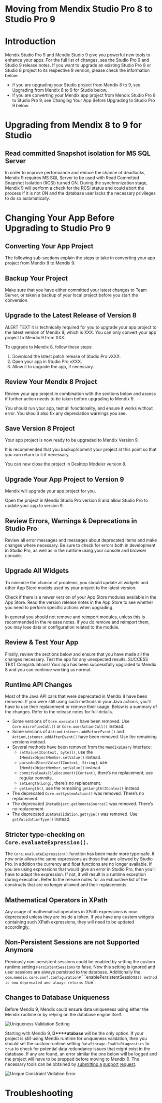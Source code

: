 # Moving from Mendix Studio Pro 8 to Studio Pro 9

# Introduction

Mendix Studio Pro 9 and Mendix Studio 9 give you powerful new tools to enhance your apps. For the full list of changes, see the Studio Pro 9 and Studio 9 release notes. If you want to upgrade an existing Studio Pro 8 or Studio 8 project to its respective 9 version, please check the information below:


- If you are upgrading your Studio project from Mendix 8 to 9, see Upgrading from Mendix 8 to 9 for Studio below.
- If you are converting your Mendix app project from Mendix Studio Pro 8 to Studio Pro 9, see Changing Your App Before Upgrading to Studio Pro 9 below.
# Upgrading from Mendix 8 to 9 for Studio
## Read committed Snapshot isolation for MS SQL Server

In order to improve performance and reduce the chance of deadlocks, Mendix 9 requires MS SQL Server to be used with Read Committed Snapshot Isolation (RCSI) turned ON. During the synchronization stage, Mendix 9 will perform a check for the RCSI status and could abort the process if it is not ON and the database user lacks the necessary privileges to do so automatically.

# Changing Your App Before Upgrading to Studio Pro 9
## Converting Your App Project

The following sub-sections explain the steps to take in converting your app project from Mendix 8 to Mendix 9.

## Backup Your Project

Make sure that you have either committed your latest changes to Team Server, or taken a backup of your local project before you start the conversion.

## Upgrade to the Latest Release of Version 8

ALERT TEXT It is technically required for you to upgrade your app project to the latest version of Mendix 8, which is XXX. You can only convert your app project to Mendix 9 from XXX.

To upgrade to Mendix 8, follow these steps:

1. Download the latest patch release of Studio Pro vXXX.
2. Open your app in Studio Pro vXXX.
3. Allow it to upgrade the app, if necessary.
## Review Your Mendix 8 Project

Review your app project in combination with the sections below and assess if further action needs to be taken before upgrading to Mendix 9. 

You should run your app, test all functionality, and ensure it works without error. You should also fix any depreciation warnings you see.

## Save Version 8 Project

Your app project is now ready to be upgraded to Mendix Version 9.

It is recommended that you backup/commit your project at this point so that you can return to it if necessary.

You can now close the project in Desktop Modeler version 8.

## Upgrade Your App Project to Version 9

Mendix will upgrade your app project for you.

Open the project in Mendix Studio Pro version 8 and allow Studio Pro to update your app to version 9.

## Review Errors, Warnings & Deprecations in Studio Pro

Review all error messages and messages about deprecated items and make changes where necessary. Be sure to check for errors both in development in Studio Pro, as well as in the runtime using your console and browser console.

## Upgrade All Widgets

To minimize the chance of problems, you should update all widgets and other App Store models used by your project to the latest version.

Check if there is a newer version of your App Store modules available in the App Store. Read the version release notes in the App Store to see whether you need to perform specific actions when upgrading.

In general you should not remove and reimport modules, unless this is recommended in the release notes. If you do remove and reimport them, you may lose data or configuration related to the module.

## Review & Test Your App

Finally, review the sections below and ensure that you have made all the changes necessary. Test the app for any unexpected results.
SUCCESS TEXT Congratulations! Your app has been successfully upgraded to Mendix 8 and you can continue working as normal.

## Runtime API Changes

Most of the Java API calls that were deprecated in Mendix 8 have been removed. If you were still using such methods in your Java actions, you’ll have to use their replacement or remove their usage. Below is a summary of the changes. Refer to the release notes for full details.

- Some versions of `Core.execute()` have been removed. Use `Core.microflowCall()` or `Core.userActionCall()` instead.
- Some versions of `ActionListener.addBeforeEvent()` and `ActionListener.addAfterEvent()` have been removed. Use the remaining versions instead.
- Several methods have been removed from the `MendixBinary` interface:
    - `setValue(IContext, byte[])`, use the `IMendixObjectMember.setValue()` instead.
    - `parseAndStoreValue(IContext, String)`, use `IMendixObjectMember.setValue()` instead.
    - `commitValueAsFileDocument(IContext)`, there’s no replacement; use regular commits.
    - `setLength(Long)`, there’s no replacement.
    - `getLength()`, use the remaining `getLength(IContext)` instead.
- The deprecated `Core.setSystemAction()` was removed. There’s no replacement.
- The deprecated `IMetaObject.getRemoteSource()` was removed. There’s no replacement.
- The deprecated `IDataValidation.getType()` was removed. Use `getValidationType()` instead.
## Stricter type-checking on `Core.evaluateExpression()`.

The `Core.evaluateExpression()` function has been made more type-safe. It now only allows the same expressions as those that are allowed by Studio Pro. In addition the currency and float functions are no longer available. If you are using expressions that would give an error in Studio Pro, then you’ll have to adapt the expression. If not, it will result in a runtime exception during execution. Refer to the release notes for an exhaustive list of the constructs that are no longer allowed and their replacements.

## Mathematical Operators in XPath

Any usage of mathematical operators in XPath expressions is now deprecated unless they are inside a token. If you have any custom widgets containing such XPath expressions, they will need to be updated accordingly.

## Non-Persistent Sessions are not Supported Anymore

Previously non-persistent sessions could be enabled by setting the custom runtime setting `PersistentSessions` to false. Now this setting is ignored and user sessions are always persisted to the database. Additionally the `com.mendix.core.conf.Configuration#` ```enablePersistentSessions`() method is now deprecated and always returns `true`.

## Changes to Database Uniqueness

Before Mendix 9, Mendix could ensure data uniqueness using either the Mendix runtime or by relying on the database engine itself:

![Uniqueness Validation Setting](https://paper-attachments.dropbox.com/s_0AB3B0F9C9C07A910D33534B498F0B0DAD7344EF6A3CFCE0384BE92C935C1B05_1607685916901_image.png)


Starting with Mendix 9, **D****atabase** will be the only option. If your project is still using Mendix runtime for uniqueness validation, then you should set the custom runtime setting `DataStorage.EnableDiagnostics` to `true`  to check for potential data redundancy issues that might exist in the database. If any are found, an error similar the one below will be logged and the project will have to be prepped before moving to Mendix 9. The necessary tools can be obtained by [submitting a](https://docs.mendix.com/developerportal/support/submit-support-request) [support](https://docs.mendix.com/developerportal/support/submit-support-request) [request](https://docs.mendix.com/developerportal/support/submit-support-request).

![Unique Constraint Violation Error](https://docs.mendix.com/refguide/attachments/datastorage/startup-error-assoc.png)



# Troubleshooting

